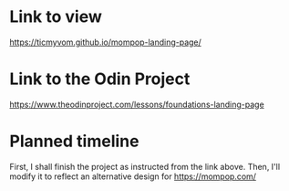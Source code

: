 # Link to view
https://ticmyvom.github.io/mompop-landing-page/

# Link to the Odin Project 
https://www.theodinproject.com/lessons/foundations-landing-page

# Planned timeline
First, I shall finish the project as instructed from the link above.
Then, I'll modify it to reflect an alternative design for https://mompop.com/
